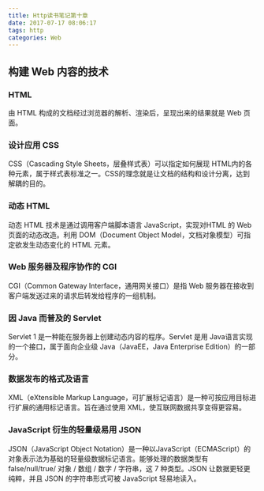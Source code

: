 ```yaml
---
title: Http读书笔记第十章
date: 2017-07-17 08:06:17
tags: http
categories: Web
---
```

## 构建 Web 内容的技术

### HTML
由 HTML 构成的文档经过浏览器的解析、渲染后，呈现出来的结果就是 Web 页面。

### 设计应用 CSS
CSS（Cascading Style Sheets，层叠样式表）可以指定如何展现 HTML内的各种元素，属于样式表标准之一。CSS的理念就是让文档的结构和设计分离，达到解耦的目的。

### 动态 HTML
动态 HTML 技术是通过调用客户端脚本语言 JavaScript，实现对HTML 的 Web 页面的动态改造。利用 DOM（Document Object Model，文档对象模型）可指定欲发生动态变化的 HTML 元素。

###  Web 服务器及程序协作的 CGI
CGI（Common Gateway Interface，通用网关接口）是指 Web 服务器在接收到客户端发送过来的请求后转发给程序的一组机制。

### 因 Java 而普及的 Servlet
Servlet 1 是一种能在服务器上创建动态内容的程序。Servlet 是用 Java语言实现的一个接口，属于面向企业级 Java（JavaEE，Java Enterprise Edition）的一部分。

### 数据发布的格式及语言
XML（eXtensible Markup Language，可扩展标记语言）是一种可按应用目标进行扩展的通用标记语言。旨在通过使用 XML，使互联网数据共享变得更容易。

### JavaScript 衍生的轻量级易用 JSON
JSON（JavaScript Object Notation）是一种以JavaScript（ECMAScript）的对象表示法为基础的轻量级数据标记语言。能够处理的数据类型有 false/null/true/ 对象 / 数组 / 数字 / 字符串，这 7 种类型。JSON 让数据更轻更纯粹，并且 JSON 的字符串形式可被 JavaScript 轻易地读入。